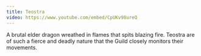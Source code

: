 ```yaml
---
title: Teostra
video: https://www.youtube.com/embed/CpUKv98ureQ
---
```


A brutal elder dragon wreathed in flames that spits blazing fire.
Teostra are of such a fierce and deadly nature that the Guild closely monitors their movements.
